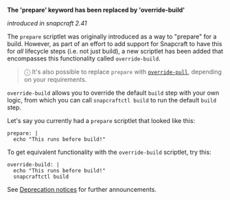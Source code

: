 **The 'prepare' keyword has been replaced by 'override-build'**

_introduced in snapcraft 2.41_

The `prepare` scriptlet was originally introduced as a way to "prepare" for a build. However, as part of an effort to add support for Snapcraft to have this for _all_ lifecycle steps (i.e. not just build), a new scriptlet has been added that encompasses this functionality called `override-build`. 

>  ⓘ  It's also possible to replace `prepare` with [`override-pull`](/t/scriptlets/4892), depending on your requirements.

`override-build` allows you to override the default `build` step with your own logic, from which you can call `snapcraftctl build` to run the default `build` step.

Let's say you currently had a `prepare` scriptlet that looked like this:

```
prepare: |
  echo "This runs before build!"
```

To get equivalent functionality with the `override-build` scriptlet, try this:

```
override-build: |
  echo "This runs before build!"
  snapcraftctl build
```

See [Deprecation notices](/t/deprecation-notices/8396/2)  for further announcements.